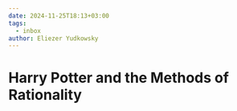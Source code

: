 ```yaml
---
date: 2024-11-25T18:13+03:00
tags:
  - inbox
author: Eliezer Yudkowsky
---
```


# Harry Potter and the Methods of Rationality
